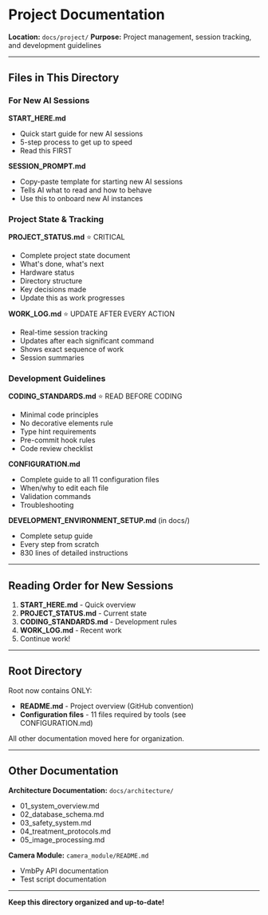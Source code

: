 # Project Documentation

**Location:** `docs/project/`
**Purpose:** Project management, session tracking, and development guidelines

---

## Files in This Directory

### For New AI Sessions

**START_HERE.md**
- Quick start guide for new AI sessions
- 5-step process to get up to speed
- Read this FIRST

**SESSION_PROMPT.md**
- Copy-paste template for starting new AI sessions
- Tells AI what to read and how to behave
- Use this to onboard new AI instances

### Project State & Tracking

**PROJECT_STATUS.md** ⭐ CRITICAL
- Complete project state document
- What's done, what's next
- Hardware status
- Directory structure
- Key decisions made
- Update this as work progresses

**WORK_LOG.md** ⭐ UPDATE AFTER EVERY ACTION
- Real-time session tracking
- Updates after each significant command
- Shows exact sequence of work
- Session summaries

### Development Guidelines

**CODING_STANDARDS.md** ⭐ READ BEFORE CODING
- Minimal code principles
- No decorative elements rule
- Type hint requirements
- Pre-commit hook rules
- Code review checklist

**CONFIGURATION.md**
- Complete guide to all 11 configuration files
- When/why to edit each file
- Validation commands
- Troubleshooting

**DEVELOPMENT_ENVIRONMENT_SETUP.md** (in docs/)
- Complete setup guide
- Every step from scratch
- 830 lines of detailed instructions

---

## Reading Order for New Sessions

1. **START_HERE.md** - Quick overview
2. **PROJECT_STATUS.md** - Current state
3. **CODING_STANDARDS.md** - Development rules
4. **WORK_LOG.md** - Recent work
5. Continue work!

---

## Root Directory

Root now contains ONLY:
- **README.md** - Project overview (GitHub convention)
- **Configuration files** - 11 files required by tools (see CONFIGURATION.md)

All other documentation moved here for organization.

---

## Other Documentation

**Architecture Documentation:** `docs/architecture/`
- 01_system_overview.md
- 02_database_schema.md
- 03_safety_system.md
- 04_treatment_protocols.md
- 05_image_processing.md

**Camera Module:** `camera_module/README.md`
- VmbPy API documentation
- Test script documentation

---

**Keep this directory organized and up-to-date!**
